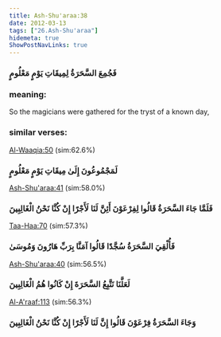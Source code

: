 ```yaml
---
title: Ash-Shu'araa:38
date: 2012-03-13
tags: ["26.Ash-Shu'araa"]
hidemeta: true 
ShowPostNavLinks: true 
---
```

### فَجُمِعَ السَّحَرَةُ لِمِيقَاتِ يَوْمٍ مَعْلُومٍ
### meaning: 
So the magicians were gathered for the tryst of a known day,
### similar verses: 

[Al-Waaqia:50](/56/50) (sim:62.6%)

### لَمَجْمُوعُونَ إِلَىٰ مِيقَاتِ يَوْمٍ مَعْلُومٍ

[Ash-Shu'araa:41](/26/41) (sim:58.0%)

### فَلَمَّا جَاءَ السَّحَرَةُ قَالُوا لِفِرْعَوْنَ أَئِنَّ لَنَا لَأَجْرًا إِنْ كُنَّا نَحْنُ الْغَالِبِينَ

[Taa-Haa:70](/20/70) (sim:57.3%)

### فَأُلْقِيَ السَّحَرَةُ سُجَّدًا قَالُوا آمَنَّا بِرَبِّ هَارُونَ وَمُوسَىٰ

[Ash-Shu'araa:40](/26/40) (sim:56.5%)

### لَعَلَّنَا نَتَّبِعُ السَّحَرَةَ إِنْ كَانُوا هُمُ الْغَالِبِينَ

[Al-A'raaf:113](/7/113) (sim:56.3%)

### وَجَاءَ السَّحَرَةُ فِرْعَوْنَ قَالُوا إِنَّ لَنَا لَأَجْرًا إِنْ كُنَّا نَحْنُ الْغَالِبِينَ

